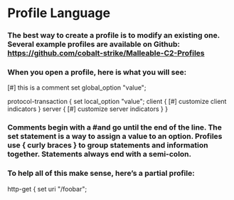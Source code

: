 # Profile Language

### The best way to create a profile is to modify an existing one. Several example profiles are available on Github: https://github.com/cobalt-strike/Malleable-C2-Profiles

### When you open a profile, here is what you will see:

[#] this is a comment
set global_option "value";

protocol-transaction {
  set local_option "value";
  client {
      [#] customize client indicators
  }
  server {
      [#] customize server indicators
  }
}

### Comments begin with a #and go until the end of the line. The set statement is a way to assign a value to an option. Profiles use { curly braces } to group statements and information together. Statements always end with a semi-colon.

### To help all of this make sense, here’s a partial profile:

http-get {
set uri "/foobar";
